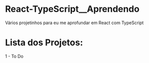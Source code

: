 # React-TypeScript__Aprendendo

Vários projetinhos para eu me aprofundar em React com TypeScript

# Lista dos Projetos:

1 - To Do
